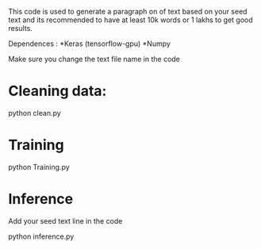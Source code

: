 This code is used to generate a paragraph on of text based on your seed text and its recommended to have at least 10k words or 1 lakhs to get good
results. 

Dependences : 
*Keras (tensorflow-gpu)
*Numpy

Make sure you change the text file name in the code

# Cleaning data: 

python clean.py 

# Training 

python Training.py 

# Inference
Add your seed text line in the code

python inference.py 


